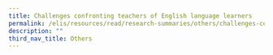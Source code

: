 ```yaml
---
title: Challenges confronting teachers of English language learners
permalink: /elis/resources/read/research-summaries/others/challenges-confronting-teachers-of-english-language/
description: ""
third_nav_title: Others
---
```

